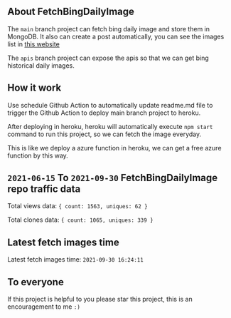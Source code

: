 ## About FetchBingDailyImage

The `main` branch project can fetch bing daily image and store them in MongoDB.
It also can create a post automatically, you can see the images list in [this website](https://oursalbum.netlify.app)

The `apis` branch project can expose the apis so that we can get bing historical daily images.

## How it work

Use schedule Github Action to automatically update readme.md file to trigger the Github Action to deploy main branch project to heroku.

After deploying in heroku, heroku will automatically execute `npm start` command to run this project, so we can fetch the image everyday.

This is like we deploy a azure function in heroku, we can get a free azure function by this way.

## `2021-06-15` To `2021-09-30` FetchBingDailyImage repo traffic data

Total views data: `{ count: 1563, uniques: 62 }`

Total clones data: `{ count: 1065, uniques: 339 }`

## Latest fetch images time

Latest fetch images time: `2021-09-30 16:24:11`

## To everyone

If this project is helpful to you please star this project, this is an encouragement to me `:)`



